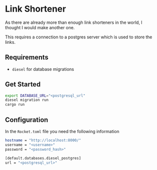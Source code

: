# Link Shortener

As there are already more than enough link shorteners in the world, I thought
I would make another one.

This requires a connection to a postgres server which is used to store the
links.

## Requirements

- `diesel` for database migrations

## Get Started

```sh
export DATABASE_URL="<postgresql_url"
diesel migration run
cargo run
```

## Configuration

In the `Rocket.toml` file you need the following information

```sh
hostname = "http://localhost:8000/"
username = "<username>"
password = "<password_hash>"

[default.databases.diesel_postgres]
url = "<postgresql_url>"
```
